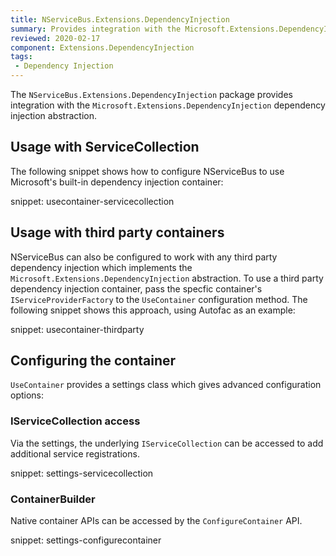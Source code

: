 ```yaml
---
title: NServiceBus.Extensions.DependencyInjection
summary: Provides integration with the Microsoft.Extensions.DependencyInjection abstraction.
reviewed: 2020-02-17
component: Extensions.DependencyInjection
tags:
 - Dependency Injection
---
```


The `NServiceBus.Extensions.DependencyInjection` package provides integration with the `Microsoft.Extensions.DependencyInjection` dependency injection abstraction.

## Usage with ServiceCollection

The following snippet shows how to configure NServiceBus to use Microsoft's built-in dependency injection container:

snippet: usecontainer-servicecollection


## Usage with third party containers

NServiceBus can also be configured to work with any third party dependency injection which implements the `Microsoft.Extensions.DependencyInjection` abstraction. To use a third party dependency injection container, pass the specfic container's `IServiceProviderFactory` to the `UseContainer` configuration method. The following snippet shows this approach, using Autofac as an example:

snippet: usecontainer-thirdparty


## Configuring the container

`UseContainer` provides a settings class which gives advanced configuration options:

### IServiceCollection access

Via the settings, the underlying `IServiceCollection` can be accessed to add additional service registrations.

snippet: settings-servicecollection

### ContainerBuilder

Native container APIs can be accessed by the `ConfigureContainer` API.

snippet: settings-configurecontainer